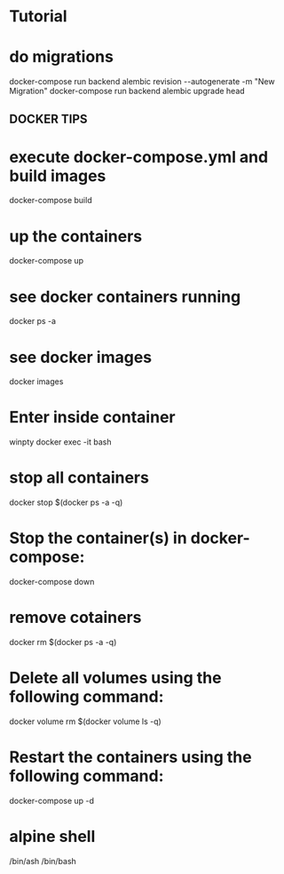# Tutorial

# do migrations 
docker-compose run backend alembic revision --autogenerate -m "New Migration"
docker-compose run backend alembic upgrade head


## DOCKER TIPS
# execute docker-compose.yml and build images
docker-compose build
# up the containers
docker-compose up
# see docker containers running 
docker ps -a
# see docker images
docker images
# Enter inside container
winpty docker exec -it <docker-image-id> bash
# stop all containers
docker stop $(docker ps -a -q)
# Stop the container(s) in docker-compose:
docker-compose down
# remove cotainers
docker rm $(docker ps -a -q)
# Delete all volumes using the following command:
docker volume rm $(docker volume ls -q)
# Restart the containers using the following command:
docker-compose up -d

# alpine shell 
/bin/ash
/bin/bash